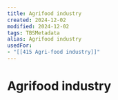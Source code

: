 ```yaml
---
title: Agrifood industry
created: 2024-12-02
modified: 2024-12-02
tags: TBSMetadata
alias: Agrifood industry
usedFor:
- "[[415 Agri-food industry]]"
---
```

# Agrifood industry

